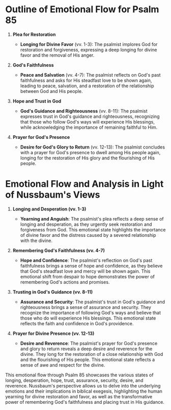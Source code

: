 # Outline of Emotional Flow for Psalm 85

1. **Plea for Restoration**
    - **Longing for Divine Favor** (vv. 1-3): The psalmist implores God for restoration and forgiveness, expressing a deep longing for divine favor and the removal of His anger.

2. **God's Faithfulness**
    - **Peace and Salvation** (vv. 4-7): The psalmist reflects on God's past faithfulness and asks for His steadfast love to be shown again, leading to peace, salvation, and a restoration of the relationship between God and His people.

3. **Hope and Trust in God**
    - **God's Guidance and Righteousness** (vv. 8-11): The psalmist expresses trust in God's guidance and righteousness, recognizing that those who follow God's ways will experience His blessings, while acknowledging the importance of remaining faithful to Him.

4. **Prayer for God's Presence**
    - **Desire for God's Glory to Return** (vv. 12-13): The psalmist concludes with a prayer for God's presence to dwell among His people again, longing for the restoration of His glory and the flourishing of His people.

# Emotional Flow and Analysis in Light of Nussbaum's Views

1. **Longing and Desperation (vv. 1-3)**
    - **Yearning and Anguish**: The psalmist's plea reflects a deep sense of longing and desperation, as they urgently seek restoration and forgiveness from God. This emotional state highlights the importance of divine favor and the distress caused by a severed relationship with the divine.

2. **Remembering God's Faithfulness (vv. 4-7)**
    - **Hope and Confidence**: The psalmist's reflection on God's past faithfulness brings a sense of hope and confidence, as they believe that God's steadfast love and mercy will be shown again. This emotional shift from despair to hope demonstrates the power of remembering God's actions and promises.

3. **Trusting in God's Guidance (vv. 8-11)**
    - **Assurance and Security**: The psalmist's trust in God's guidance and righteousness brings a sense of assurance and security. They recognize the importance of following God's ways and believe that those who do will experience His blessings. This emotional state reflects the faith and confidence in God's providence.

4. **Prayer for Divine Presence (vv. 12-13)**
    - **Desire and Reverence**: The psalmist's prayer for God's presence and glory to return reveals a deep desire and reverence for the divine. They long for the restoration of a close relationship with God and the flourishing of His people. This emotional state reflects a sense of awe and respect for the divine.

This emotional flow through Psalm 85 showcases the various states of longing, desperation, hope, trust, assurance, security, desire, and reverence. Nussbaum's perspective allows us to delve into the underlying emotions and their implications in biblical exegesis, highlighting the human yearning for divine restoration and favor, as well as the transformative power of remembering God's faithfulness and placing trust in His guidance.